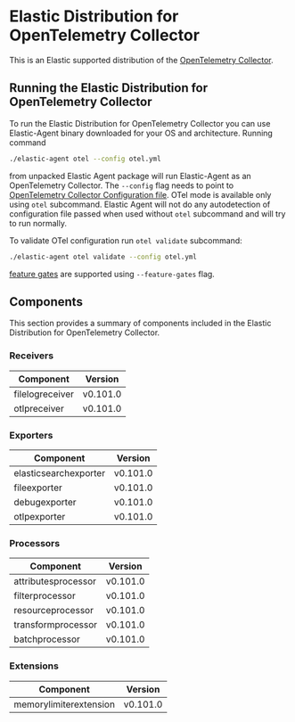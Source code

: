 # Elastic Distribution for OpenTelemetry Collector

This is an Elastic supported distribution of the [OpenTelemetry Collector](https://github.com/open-telemetry/opentelemetry-collector).

## Running the Elastic Distribution for OpenTelemetry Collector

To run the Elastic Distribution for OpenTelemetry Collector you can use Elastic-Agent binary downloaded for your OS and architecture. 
Running command 

```bash
./elastic-agent otel --config otel.yml
```

from unpacked Elastic Agent package will run Elastic-Agent as an OpenTelemetry Collector. The `--config` flag needs to point to [OpenTelemetry Collector Configuration file](https://opentelemetry.io/docs/collector/configuration/). OTel mode is available only using `otel` subcommand. Elastic Agent will not do any autodetection of configuration file passed when used without `otel` subcommand and will try to run normally.


To validate OTel configuration run `otel validate` subcommand:

```bash
./elastic-agent otel validate --config otel.yml
```

[feature gates](https://github.com/open-telemetry/opentelemetry-collector/blob/main/featuregate/README.md#controlling-gates) are supported using `--feature-gates` flag.

## Components

This section provides a summary of components included in the Elastic Distribution for OpenTelemetry Collector.


### Receivers

| Component | Version |
|---|---|
| filelogreceiver | v0.101.0|
| otlpreceiver | v0.101.0|




### Exporters

| Component | Version |
|---|---|
| elasticsearchexporter | v0.101.0|
| fileexporter | v0.101.0|
| debugexporter | v0.101.0|
| otlpexporter | v0.101.0|




### Processors

| Component | Version |
|---|---|
| attributesprocessor | v0.101.0|
| filterprocessor | v0.101.0|
| resourceprocessor | v0.101.0|
| transformprocessor | v0.101.0|
| batchprocessor | v0.101.0|




### Extensions

| Component | Version |
|---|---|
| memorylimiterextension | v0.101.0|

